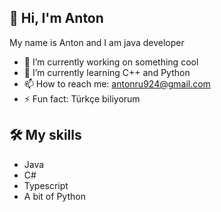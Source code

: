 ## 👋 Hi, I'm Anton
My name is Anton and I am java developer

- 🔭 I’m currently working on something cool
- 🌱 I’m currently learning C++ and Python
- 📫 How to reach me: antonru924@gmail.com
- ⚡ Fun fact: Türkçe biliyorum

## 🛠 My skills
* Java
* C#
* Typescript
* A bit of Python
